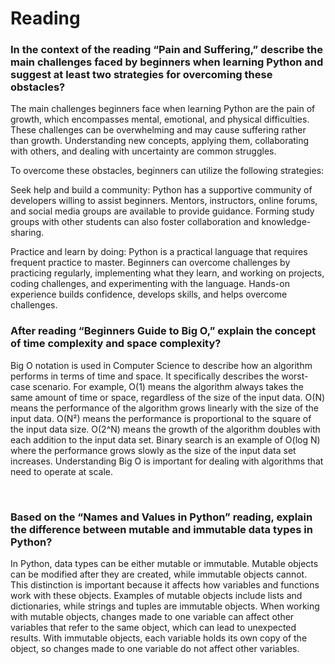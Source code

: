 # Reading
### In the context of the reading “Pain and Suffering,” describe the main challenges faced by beginners when learning Python and suggest at least two strategies for overcoming these obstacles?

The main challenges beginners face when learning Python are the pain of growth, which encompasses mental, emotional, and physical difficulties. These challenges can be overwhelming and may cause suffering rather than growth. Understanding new concepts, applying them, collaborating with others, and dealing with uncertainty are common struggles.

To overcome these obstacles, beginners can utilize the following strategies:

Seek help and build a community: Python has a supportive community of developers willing to assist beginners. Mentors, instructors, online forums, and social media groups are available to provide guidance. Forming study groups with other students can also foster collaboration and knowledge-sharing.

Practice and learn by doing: Python is a practical language that requires frequent practice to master. Beginners can overcome challenges by practicing regularly, implementing what they learn, and working on projects, coding challenges, and experimenting with the language. Hands-on experience builds confidence, develops skills, and helps overcome challenges.



### After reading “Beginners Guide to Big O,” explain the concept of time complexity and space complexity?

Big O notation is used in Computer Science to describe how an algorithm performs in terms of time and space. It specifically describes the worst-case scenario. For example, O(1) means the algorithm always takes the same amount of time or space, regardless of the size of the input data. O(N) means the performance of the algorithm grows linearly with the size of the input data. O(N²) means the performance is proportional to the square of the input data size. O(2^N) means the growth of the algorithm doubles with each addition to the input data set. Binary search is an example of O(log N) where the performance grows slowly as the size of the input data set increases. Understanding Big O is important for dealing with algorithms that need to operate at scale.




​
### Based on the “Names and Values in Python” reading, explain the difference between mutable and immutable data types in Python?
In Python, data types can be either mutable or immutable. Mutable objects can be modified after they are created, while immutable objects cannot. This distinction is important because it affects how variables and functions work with these objects. Examples of mutable objects include lists and dictionaries, while strings and tuples are immutable objects. When working with mutable objects, changes made to one variable can affect other variables that refer to the same object, which can lead to unexpected results. With immutable objects, each variable holds its own copy of the object, so changes made to one variable do not affect other variables.